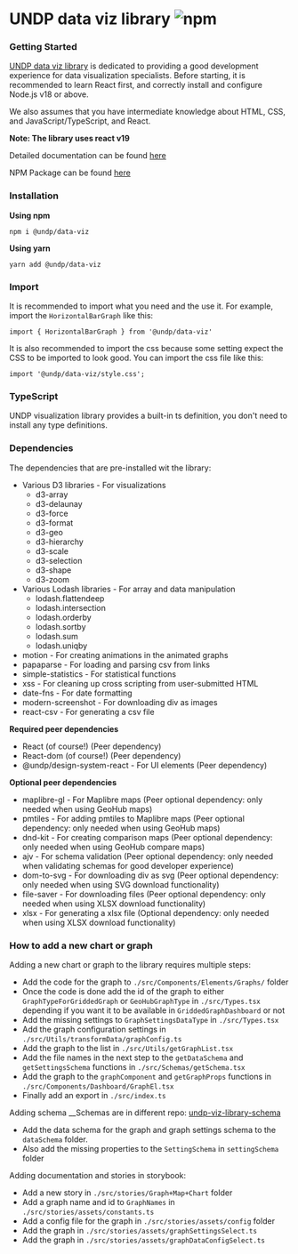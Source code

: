 # UNDP data viz library ![npm](https://img.shields.io/npm/v/@undp/data-viz)

### Getting Started

[UNDP data viz library](https://dataviz.design.undp.org) is dedicated to providing a good development experience for data visualization specialists. Before starting, it is recommended to learn React first, and correctly install and configure Node.js v18 or above. 

We also assumes that you have intermediate knowledge about HTML, CSS, and JavaScript/TypeScript, and React.

__Note: The library uses react v19__

Detailed documentation can be found [here](https://dataviz.design.undp.org)

NPM Package can be found [here](https://www.npmjs.com/package/@undp/data-viz)

### Installation
__Using npm__
```
npm i @undp/data-viz
```


__Using yarn__
```
yarn add @undp/data-viz
```

### Import
It is recommended to import what you need and the use it. For example, import the `HorizontalBarGraph` like this:
```
import { HorizontalBarGraph } from '@undp/data-viz'
```


It is also recommended to import the css because some setting expect the CSS to be imported to look good. You can import the css file like this: 
```
import '@undp/data-viz/style.css';
```

### TypeScript
UNDP visualization library provides a built-in ts definition, you don't need to install any type definitions.

### Dependencies
The dependencies that are pre-installed wit the library:
* Various D3 libraries - For visualizations
    * d3-array
    * d3-delaunay
    * d3-force
    * d3-format
    * d3-geo
    * d3-hierarchy
    * d3-scale
    * d3-selection
    * d3-shape
    * d3-zoom
* Various Lodash libraries - For array and data manipulation
    * lodash.flattendeep
    * lodash.intersection
    * lodash.orderby
    * lodash.sortby
    * lodash.sum
    * lodash.uniqby
* motion - For creating animations in the animated graphs
* papaparse - For loading and parsing csv from links
* simple-statistics - For statistical functions
* xss - For cleaning up cross scripting from user-submitted HTML
* date-fns - For date formatting
* modern-screenshot - For downloading div as images
* react-csv - For generating a csv file

__Required peer dependencies__ 
* React (of course!) (Peer dependency)
* React-dom (of course!) (Peer dependency)
* @undp/design-system-react - For UI elements (Peer dependency)

__Optional peer dependencies__ 
* maplibre-gl - For Maplibre maps (Peer optional dependency: only needed when using GeoHub maps)
* pmtiles - For adding pmtiles to Maplibre maps (Peer optional dependency: only needed when using GeoHub maps)
* dnd-kit - For creating comparison maps (Peer optional dependency: only needed when using GeoHub compare maps)
* ajv - For schema validation (Peer optional dependency: only needed when validating schemas for good developer experience)
* dom-to-svg - For downloading div as svg (Peer optional dependency: only needed when using SVG download functionality)
* file-saver - For downloading files (Peer optional dependency: only needed when using XLSX download functionality)
* xlsx - For generating a xlsx file (Optional dependency: only needed when using XLSX download functionality)

### How to add a new chart or graph

Adding a new chart or graph to the library requires multiple steps:
* Add the code for the graph to `./src/Components/Elements/Graphs/` folder
* Once the code is done add the id of the graph to either `GraphTypeForGriddedGraph` or `GeoHubGraphType` in `./src/Types.tsx` depending if you want it to be available in `GriddedGraphDashboard` or not
* Add the missing settings  to `GraphSettingsDataType` in `./src/Types.tsx`
* Add the graph configuration settings in `./src/Utils/transformData/graphConfig.ts`
* Add the graph to the list in `./src/Utils/getGraphList.tsx`
* Add the file names in the next step to the `getDataSchema` and `getSettingsSchema` functions in `./src/Schemas/getSchema.tsx`
* Add the graph to the `graphComponent` and `getGraphProps` functions in `./src/Components/Dashboard/GraphEl.tsx`
* Finally add an export in `./src/index.ts`

Adding schema
__Schemas are in different repo: [undp-viz-library-schema](https://github.com/UNDP-Data/undp-viz-library-schemas)
* Add the data schema for the graph and graph settings schema to the `dataSchema` folder.
* Also add the missing properties to the `SettingSchema` in `settingSchema` folder

Adding documentation and stories in storybook:
* Add a new story in `./src/stories/Graph+Map+Chart` folder
* Add a graph name and id to `GraphNames` in `./src/stories/assets/constants.ts`
* Add a config file for the graph in `./src/stories/assets/config` folder
* Add the graph in `./src/stories/assets/graphSettingsSelect.ts`
* Add the graph in `./src/stories/assets/graphDataConfigSelect.ts`

